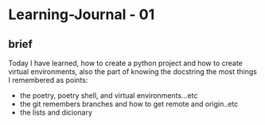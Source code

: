 # Learning-Journal - 01

## brief 

Today I have learned, how to create a python project and how to create virtual environments, also the part of knowing the docstring
    the most things I remembered as points:

  - the poetry, poetry shell, and virtual environments...etc
  - the git remembers branches and how to get remote and origin..etc
  - the lists and dicionary
